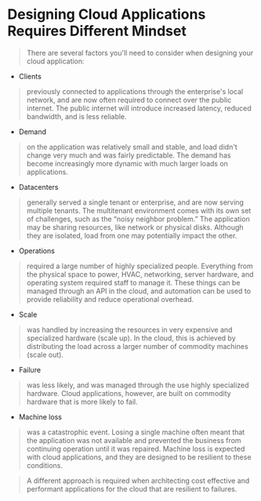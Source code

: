 # Designing Cloud Applications Requires Different Mindset
> There are several factors you'll need to consider when designing your cloud application:

- Clients 
> previously connected to applications through the enterprise's local network, and are now often required to connect over the public internet. The public internet will introduce increased latency, reduced bandwidth, and is less reliable.

- Demand
>  on the application was relatively small and stable, and load didn't change very much and was fairly predictable. The demand has become increasingly more dynamic with much larger loads on applications.

- Datacenters
>  generally served a single tenant or enterprise, and are now serving multiple tenants. The multitenant environment comes with its own set of challenges, such as the “noisy neighbor problem.” The application may be sharing resources, like network or physical disks. Although they are isolated, load from one may potentially impact the other.

- Operations
>  required a large number of highly specialized people. Everything from the physical space to power, HVAC, networking, server hardware, and operating system required staff to manage it. These things can be managed through an API in the cloud, and automation can be used to provide reliability and reduce operational overhead.

- Scale
>  was handled by increasing the resources in very expensive and specialized hardware (scale up). In the cloud, this is achieved by distributing the load across a larger number of commodity machines (scale out).

- Failure
>  was less likely, and was managed through the use highly specialized hardware. Cloud applications, however, are built on commodity hardware that is more likely to fail.

- Machine loss
>  was a catastrophic event. Losing a single machine often meant that the application was not available and prevented the business from continuing operation until it was repaired. Machine loss is expected with cloud applications, and they are designed to be resilient to these conditions.

> A different approach is required when architecting cost effective and performant applications for the cloud that are resilient to failures.

 